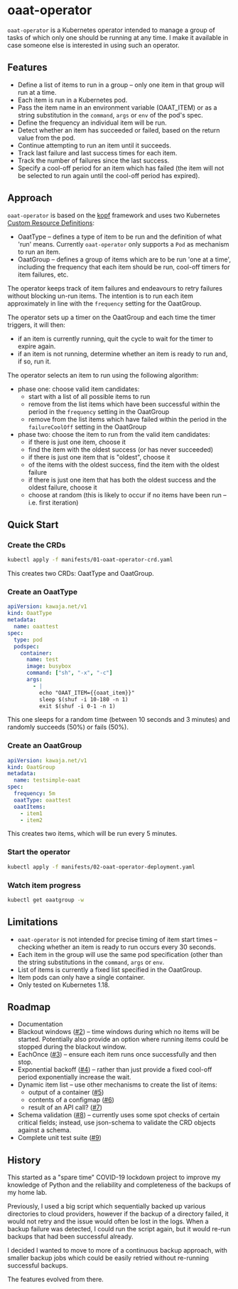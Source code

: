 # oaat-operator
`oaat-operator` is a Kubernetes operator intended to manage a
group of tasks of which only one should be running at any time.
I make it available in case someone else is interested in using
such an operator.

## Features
* Define a list of items to run in a group – only one item
  in that group will run at a time.
* Each item is run in a Kubernetes pod.
* Pass the item name in an environment variable (OAAT_ITEM)
  or as a string substitution in the `command`, `args` or `env`
  of the pod's spec.
* Define the frequency an individual item will be run.
* Detect whether an item has succeeded or failed, based on
  the return value from the pod.
* Continue attempting to run an item until it succeeds.
* Track last failure and last success times for each item.
* Track the number of failures since the last success.
* Specify a cool-off period for an item which has failed (the
  item will not be selected to run again until the cool-off
  period has expired).

## Approach
`oaat-operator` is based on the [kopf](https://github.com/zalando-incubator/kopf)
framework and uses two Kubernetes
[Custom Resource Definitions](https://kubernetes.io/docs/tasks/extend-kubernetes/custom-resources/custom-resource-definitions/):
* OaatType – defines a type of item to be run and the definition of what
  'run' means. Currently `oaat-operator` only supports a `Pod` as mechanism to run an item.
* OaatGroup – defines a group of items which are to be run 'one at a time', including
  the frequency that each item should be run, cool-off timers for item failures, etc.

The operator keeps track of item failures and endeavours to retry failures
without blocking un-run items. The intention is to run each item approximately in line
with the `frequency` setting for the OaatGroup.

The operator sets up a timer on the OaatGroup and each time the timer triggers, it will then:
- if an item is currently running, quit the cycle to wait for the timer to expire again.
- if an item is not running, determine whether an item is ready to run and, if so, run it. 

The operator selects an item to run using the following algorithm:
- phase one: choose valid item candidates:
    - start with a list of all possible items to run
    - remove from the list items which have been successful within the
      period in the `frequency` setting in the OaatGroup
    - remove from the list items which have failed within the period
      in the `failureCoolOff` setting in the OaatGroup
- phase two: choose the item to run from the valid item candidates:
    - if there is just one item, choose it
    - find the item with the oldest success (or has never succeeded)
    - if there is just one item that is "oldest", choose it
    - of the items with the oldest success, find the item with the
      oldest failure
    - if there is just one item that has both the oldest success and
      the oldest failure, choose it
    - choose at random (this is likely to occur if no items have
      been run – i.e. first iteration)

## Quick Start
### Create the CRDs
```sh
kubectl apply -f manifests/01-oaat-operator-crd.yaml
```
This creates two CRDs: OaatType and OaatGroup.
### Create an OaatType
```yaml
apiVersion: kawaja.net/v1
kind: OaatType
metadata:
  name: oaattest
spec:
  type: pod
  podspec:
    container:
      name: test
      image: busybox
      command: ["sh", "-x", "-c"]
      args:
        - |
          echo "OAAT_ITEM={{oaat_item}}"
          sleep $(shuf -i 10-180 -n 1)
          exit $(shuf -i 0-1 -n 1)
```
This one sleeps for a random time (between 10 seconds and
3 minutes) and randomly succeeds (50%) or fails (50%).
### Create an OaatGroup
```yaml
apiVersion: kawaja.net/v1
kind: OaatGroup
metadata:
  name: testsimple-oaat
spec:
  frequency: 5m
  oaatType: oaattest
  oaatItems:
    - item1
    - item2
```
This creates two items, which will be run every 5 minutes.
### Start the operator
```sh
kubectl apply -f manifests/02-oaat-operator-deployment.yaml
```
### Watch item progress
```sh
kubectl get oaatgroup -w
```
## Limitations
* `oaat-operator` is not intended for precise timing of item start
  times – checking whether an item is ready to run occurs every
  30 seconds.
* Each item in the group will use the same pod specification
  (other than the string substitutions in the `command`, `args`
  or `env`.
* List of items is currently a fixed list specified in the OaatGroup.
* Item pods can only have a single container.
* Only tested on Kubernetes 1.18.

## Roadmap
* Documentation
* Blackout windows ([#2](https://github.com/kawaja/oaat-operator#2)) – time windows during which no items will be
  started. Potentially also provide an option where running items
  could be stopped during the blackout window.
* EachOnce ([#3](https://github.com/kawaja/oaat-operator#3)) – ensure each item runs once successfully and then stop.
* Exponential backoff ([#4](https://github.com/kawaja/oaat-operator#4)) – rather than just provide a fixed cool-off period
  exponentially increase the wait.
* Dynamic item list – use other mechanisms to create the list of items:
  * output of a container ([#5](https://github.com/kawaja/oaat-operator#5))
  * contents of a configmap ([#6](https://github.com/kawaja/oaat-operator#6))
  * result of an API call? ([#7](https://github.com/kawaja/oaat-operator#7))
* Schema validation ([#8](https://github.com/kawaja/oaat-operator#8)) – currently uses some spot checks of certain critical
  fields; instead, use json-schema to validate the CRD objects against
  a schema.
* Complete unit test suite ([#9](https://github.com/kawaja/oaat-operator#9))

## History
This started as a "spare time" COVID-19 lockdown project to improve
my knowledge of Python and the reliability and completeness of the
backups of my home lab.

Previously, I used a big script which sequentially backed up various
directories to cloud providers, however if the backup of a directory
failed, it would not retry and the issue would often be lost in
the logs. When a backup failure was detected, I could run the script
again, but it would re-run backups that had been successful already.

I decided I wanted to move to more of a continuous backup approach,
with smaller backup jobs which could be easily retried without
re-running successful backups.

The features evolved from there.
